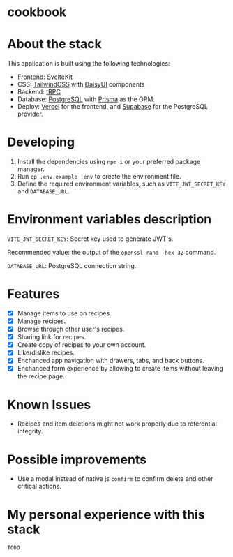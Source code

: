 # cookbook

# About the stack

This application is built using the following technologies:

- Frontend: [SvelteKit](https://github.com/sveltejs/kit)
- CSS: [TailwindCSS](https://github.com/tailwindlabs/tailwindcss) with [DaisyUI](https://github.com/saadeghi/daisyui) components
- Backend: [tRPC](https://github.com/trpc/trpc)
- Database: [PostgreSQL](https://github.com/postgres/postgres) with [Prisma](https://github.com/prisma/prisma) as the ORM.
- Deploy: [Vercel](https://github.com/vercel/vercel) for the frontend, and [Supabase](https://github.com/supabase/supabase) for the PostgreSQL provider.

# Developing

1. Install the dependencies using `npm i` or your preferred package manager.
2. Run `cp .env.example .env` to create the environment file.
3. Define the required environment variables, such as `VITE_JWT_SECRET_KEY` and `DATABASE_URL`.

# Environment variables description

`VITE_JWT_SECRET_KEY`: Secret key used to generate JWT's.

Recommended value: the output of the `openssl rand -hex 32` command.

`DATABASE_URL`: PostgreSQL connection string.

# Features

- [x] Manage items to use on recipes.
- [x] Manage recipes.
- [x] Browse through other user's recipes.
- [x] Sharing link for recipes.
- [x] Create copy of recipes to your own account.
- [x] Like/dislike recipes.
- [x] Enchanced app navigation with drawers, tabs, and back buttons.
- [x] Enchanced form experience by allowing to create items without leaving the recipe page.

# Known Issues

- Recipes and item deletions might not work properly due to referential integrity.

# Possible improvements

- Use a modal instead of native js `confirm` to confirm delete and other critical actions.

# My personal experience with this stack

```
TODO
```
